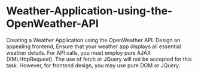 # Weather-Application-using-the-OpenWeather-API
Creating a Weather Application using the OpenWeather API. Design an appealing frontend,  Ensure that your weather app displays all essential weather details. For API calls, you must employ pure AJAX (XMLHttpRequest). The use of fetch or JQuery will not be accepted for this task. However, for frontend design, you may use pure DOM or JQuery.
